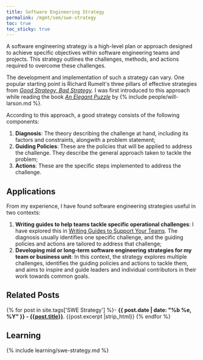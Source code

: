 ```yaml
---
title: Software Engineering Strategy
permalink: /mgmt/sem/swe-strategy
toc: true
toc_sticky: true
---
```


A software engineering strategy is a high-level plan or approach designed to achieve specific objectives within software engineering teams and projects. This strategy outlines the challenges, methods, and actions required to overcome these challenges.

The development and implementation of such a strategy can vary. One popular starting point is Richard Rumelt's three pillars of effective strategies from *[Good Strategy, Bad Strategy](https://www.goodreads.com/book/show/11721966-good-strategy-bad-strategy)*. I was first introduced to this approach while reading the book *[An Elegant Puzzle](/book/an-elegant-puzzle)* by {% include people/will-larson.md %}.

According to this approach, a good strategy consists of the following components:

1. **Diagnosis**: The theory describing the challenge at hand, including its factors and constraints, alongwith a problem statement;
2. **Guiding Policies**: These are the policies that will be applied to address the challenge. They describe the general approach taken to tackle the problem;
3. **Actions**: These are the specific steps implemented to address the challenge.

## Applications

From my experience, I have found software engineering strategies useful in two contexts:

1. **Writing guides to help teams tackle specific operational challenges**: I have explored this in [Writing Guides to Support Your Teams](/writing-guides). The diagnosis usually identifies one specific challenge, and the guiding policies and actions are tailored to address that challenge;
2. **Developing mid or long-term software engineering strategies for my team or business unit**: In this context, the strategy explores multiple challenges, identifies the guiding policies and actions to tackle them, and aims to inspire and guide leaders and individual contributors in their work towards common goals.

## Related Posts

{% for post in site.tags['SWE Strategy'] %}- <b>{{ post.date | date: "%b %e, %Y" }} - <a href="{{ site.baseurl }}{{ post.url }}">{{post.title}}</a></b>. {{post.excerpt |strip_html}}
{% endfor %}

## Learning

{% include learning/swe-strategy.md %}